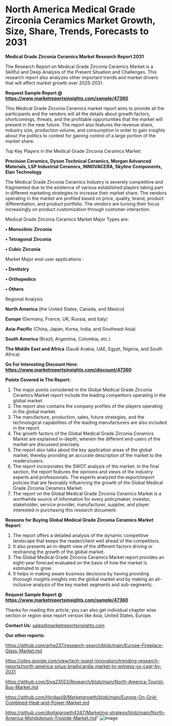 # North America Medical Grade Zirconia Ceramics Market Growth, Size, Share, Trends, Forecasts to 2031

<strong>Medical Grade Zirconia Ceramics Market Research Report 2031</strong>

The Research Report on Medical Grade Zirconia Ceramics Market is a Skillful and Deep Analysis of the Present Situation and Challenges. This research report also analyzes other important trends and market drivers that will affect market growth over 2025-2031.

<strong>Request Sample Report @ <a href=https://www.marketreportsinsights.com/sample/47360>https://www.marketreportsinsights.com/sample/47360</a></strong>

This Medical Grade Zirconia Ceramics market report aims to provide all the participants and the vendors will all the details about growth factors, shortcomings, threats, and the profitable opportunities that the market will present in the near future. The report also features the revenue share, industry size, production volume, and consumption in order to gain insights about the politics to contest for gaining control of a large portion of the market share.

Top Key Players in the Medical Grade Zirconia Ceramics Market:

<strong>Precision Ceramics, Dyson Technical Ceramics, Morgan Advanced Materials, LSP Industrial Ceramics, INNOVACERA, Skyline Components, Elan Technology</strong>

The Medical Grade Zirconia Ceramics Industry is severely competitive and fragmented due to the existence of various established players taking part in different marketing strategies to increase their market share. The vendors operating in the market are profiled based on price, quality, brand, product differentiation, and product portfolio. The vendors are turning their focus increasingly on product customization through customer interaction.

Medical Grade Zirconia Ceramics Market Major Types are:

<strong>•  Monoclinic Zirconia

•  Tetragonal Zirconia

•  Cubic Zirconia</strong>

Market Major end-user applications :

<strong>•  Dentistry

•  Orthopedics

•  Others</strong>

Regional Analysis

</u><strong><b>North America</b></strong> (the United States, Canada, and Mexico)

<strong><b>Europe </b></strong>(Germany, France, UK, Russia, and Italy)

<strong><b>Asia-Pacific</b></strong> (China, Japan, Korea, India, and Southeast Asia)

<strong><b>South America</b></strong> (Brazil, Argentina, Colombia, etc.)

<strong><b>The Middle East and Africa</b></strong> (Saudi Arabia, UAE, Egypt, Nigeria, and South Africa)

<strong>Go For Interesting Discount Here: <a href=https://www.marketreportsinsights.com/discount/47360>https://www.marketreportsinsights.com/discount/47360</a></strong>

<strong>Points Covered in The Report:</strong>
<ol>
  <li>The major points considered in the Global Medical Grade Zirconia Ceramics Market report include the leading competitors operating in the global market.</li>
  <li>The report also contains the company profiles of the players operating in the global market.</li>
  <li>The manufacture, production, sales, future strategies, and the technological capabilities of the leading manufacturers are also included in the report.</li>
  <li>The growth factors of the Global Medical Grade Zirconia Ceramics Market are explained in-depth, wherein the different end-users of the market are discussed precisely.</li>
  <li>The report also talks about the key application areas of the global market, thereby providing an accurate description of the market to the readers/users.</li>
  <li>The report incorporates the SWOT analysis of the market. In the final section, the report features the opinions and views of the industry experts and professionals. The experts analyzed the export/import policies that are favorably influencing the growth of the Global Medical Grade Zirconia Ceramics Market.</li>
  <li>The report on the Global Medical Grade Zirconia Ceramics Market is a worthwhile source of information for every policymaker, investor, stakeholder, service provider, manufacturer, supplier, and player interested in purchasing this research document.</li>
</ol>
<strong>Reasons for Buying Global Medical Grade Zirconia Ceramics Market Report:</strong>

<ol>
  <li>The report offers a detailed analysis of the dynamic competitive landscape that keeps the reader/client well ahead of the competitors.</li>
  <li>It also presents an in-depth view of the different factors driving or restraining the growth of the global market.</li>
  <li>The Global Medical Grade Zirconia Ceramics Market report provides an eight-year forecast evaluated on the basis of how the market is estimated to grow.</li>
  <li>It helps in making aware business decisions by having providing thorough insights insights into the global market and by making an all-inclusive analysis of the key market segments and sub-segments.</li>
</ol>
<strong>Request Sample Report @ <a href=https://www.marketreportsinsights.com/sample/47360>https://www.marketreportsinsights.com/sample/47360</a></strong>


Thanks for reading this article; you can also get individual chapter wise section or region wise report version like Asia, United States, Europe.

<strong>Contact Us:</strong>
sales@marketreportsinsights.com

<strong>Our other reports:</strong>

<a href=https://github.com/arha237/research-search/blob/main/Europe-Fireplace-Glass-Market.md>https://github.com/arha237/research-search/blob/main/Europe-Fireplace-Glass-Market.md</a>

<a href=https://sites.google.com/view/tech-quest-innovators/trending-research-reports/north-america-sinus-bradycardia-market-to-witness-xx-cagr-by-2031>https://sites.google.com/view/tech-quest-innovators/trending-research-reports/north-america-sinus-bradycardia-market-to-witness-xx-cagr-by-2031</a>

<a href=https://github.com/Siya23553/Research/blob/main/North-America-Tourist-Bus-Market.md>https://github.com/Siya23553/Research/blob/main/North-America-Tourist-Bus-Market.md</a>

<a href=https://github.com/Hindavii9/Marketgrowth/blob/main/Europe-On-Grid-Combined-Heat-and-Power-Market.md>https://github.com/Hindavii9/Marketgrowth/blob/main/Europe-On-Grid-Combined-Heat-and-Power-Market.md</a>

<a href=https://github.com/digitalgrowth4347/Marketing-strategy/blob/main/North-America-Molybdenum-Trioxide-Market.md>https://github.com/digitalgrowth4347/Marketing-strategy/blob/main/North-America-Molybdenum-Trioxide-Market.md</a>"
![image](https://github.com/user-attachments/assets/a4459a74-c24e-472d-826a-cea0c54fa444)
